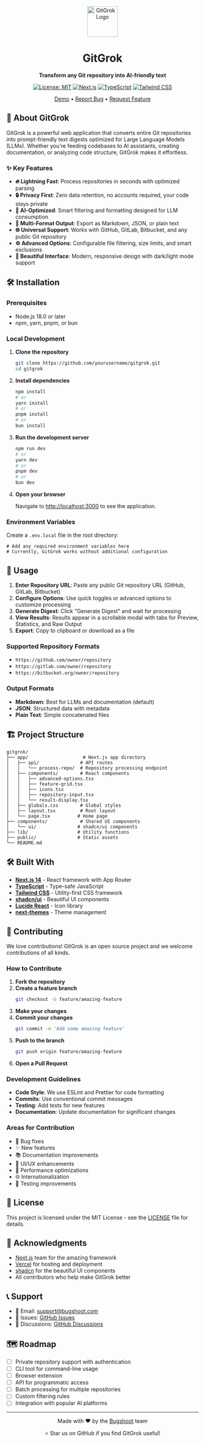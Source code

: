 <div align="center">
  <img src="app/favicon.ico" alt="GitGrok Logo" width="80" height="80">
  
  # GitGrok
  
  **Transform any Git repository into AI-friendly text**
  
  [![License: MIT](https://img.shields.io/badge/License-MIT-yellow.svg)](https://opensource.org/licenses/MIT)
  [![Next.js](https://img.shields.io/badge/Next.js-14-black)](https://nextjs.org/)
  [![TypeScript](https://img.shields.io/badge/TypeScript-5-blue)](https://www.typescriptlang.org/)
  [![Tailwind CSS](https://img.shields.io/badge/Tailwind_CSS-3-38B2AC)](https://tailwindcss.com/)
  
  [Demo](https://gitgrok.vercel.app) • [Report Bug](https://github.com/yourusername/gitgrok/issues) • [Request Feature](https://github.com/yourusername/gitgrok/issues)
</div>

## 🚀 About GitGrok

GitGrok is a powerful web application that converts entire Git repositories into prompt-friendly text digests optimized for Large Language Models (LLMs). Whether you're feeding codebases to AI assistants, creating documentation, or analyzing code structure, GitGrok makes it effortless.

### ✨ Key Features

- **🔥 Lightning Fast**: Process repositories in seconds with optimized parsing
- **🔒 Privacy First**: Zero data retention, no accounts required, your code stays private
- **🤖 AI-Optimized**: Smart filtering and formatting designed for LLM consumption
- **📄 Multi-Format Output**: Export as Markdown, JSON, or plain text
- **🌐 Universal Support**: Works with GitHub, GitLab, Bitbucket, and any public Git repository
- **⚙️ Advanced Options**: Configurable file filtering, size limits, and smart exclusions
- **🎨 Beautiful Interface**: Modern, responsive design with dark/light mode support

## 🛠️ Installation

### Prerequisites

- Node.js 18.0 or later
- npm, yarn, pnpm, or bun

### Local Development

1. **Clone the repository**
   ```bash
   git clone https://github.com/yourusername/gitgrok.git
   cd gitgrok
   ```

2. **Install dependencies**
   ```bash
   npm install
   # or
   yarn install
   # or
   pnpm install
   # or
   bun install
   ```

3. **Run the development server**
   ```bash
   npm run dev
   # or
   yarn dev
   # or
   pnpm dev
   # or
   bun dev
   ```

4. **Open your browser**
   
   Navigate to [http://localhost:3000](http://localhost:3000) to see the application.

### Environment Variables

Create a `.env.local` file in the root directory:

```env
# Add any required environment variables here
# Currently, GitGrok works without additional configuration
```

## 🎯 Usage

1. **Enter Repository URL**: Paste any public Git repository URL (GitHub, GitLab, Bitbucket)
2. **Configure Options**: Use quick toggles or advanced options to customize processing
3. **Generate Digest**: Click "Generate Digest" and wait for processing
4. **View Results**: Results appear in a scrollable modal with tabs for Preview, Statistics, and Raw Output
5. **Export**: Copy to clipboard or download as a file

### Supported Repository Formats

- `https://github.com/owner/repository`
- `https://gitlab.com/owner/repository`
- `https://bitbucket.org/owner/repository`

### Output Formats

- **Markdown**: Best for LLMs and documentation (default)
- **JSON**: Structured data with metadata
- **Plain Text**: Simple concatenated files

## 🏗️ Project Structure

```
gitgrok/
├── app/                    # Next.js app directory
│   ├── api/               # API routes
│   │   └── process-repo/  # Repository processing endpoint
│   ├── components/        # React components
│   │   ├── advanced-options.tsx
│   │   ├── feature-grid.tsx
│   │   ├── icons.tsx
│   │   ├── repository-input.tsx
│   │   └── result-display.tsx
│   ├── globals.css        # Global styles
│   ├── layout.tsx         # Root layout
│   └── page.tsx          # Home page
├── components/            # Shared UI components
│   └── ui/               # shadcn/ui components
├── lib/                  # Utility functions
├── public/               # Static assets
└── README.md
```

## 🛠️ Built With

- **[Next.js 14](https://nextjs.org/)** - React framework with App Router
- **[TypeScript](https://www.typescriptlang.org/)** - Type-safe JavaScript
- **[Tailwind CSS](https://tailwindcss.com/)** - Utility-first CSS framework
- **[shadcn/ui](https://ui.shadcn.com/)** - Beautiful UI components
- **[Lucide React](https://lucide.dev/)** - Icon library
- **[next-themes](https://github.com/pacocoursey/next-themes)** - Theme management

## 🤝 Contributing

We love contributions! GitGrok is an open source project and we welcome contributions of all kinds.

### How to Contribute

1. **Fork the repository**
2. **Create a feature branch**
   ```bash
   git checkout -b feature/amazing-feature
   ```
3. **Make your changes**
4. **Commit your changes**
   ```bash
   git commit -m 'Add some amazing feature'
   ```
5. **Push to the branch**
   ```bash
   git push origin feature/amazing-feature
   ```
6. **Open a Pull Request**

### Development Guidelines

- **Code Style**: We use ESLint and Prettier for code formatting
- **Commits**: Use conventional commit messages
- **Testing**: Add tests for new features
- **Documentation**: Update documentation for significant changes

### Areas for Contribution

- 🐛 Bug fixes
- ✨ New features
- 📚 Documentation improvements
- 🎨 UI/UX enhancements
- 🔧 Performance optimizations
- 🌐 Internationalization
- 🧪 Testing improvements

## 📝 License

This project is licensed under the MIT License - see the [LICENSE](LICENSE) file for details.

## 🙏 Acknowledgments

- [Next.js](https://nextjs.org/) team for the amazing framework
- [Vercel](https://vercel.com/) for hosting and deployment
- [shadcn](https://twitter.com/shadcn) for the beautiful UI components
- All contributors who help make GitGrok better

## 📞 Support

- 📧 Email: support@bugshoot.com
- 🐛 Issues: [GitHub Issues](https://github.com/xAGI-labs/gitgrok/issues)
- 💬 Discussions: [GitHub Discussions](https://github.com/xAGI-labs/gitgrok/discussions)

## 🗺️ Roadmap

- [ ] Private repository support with authentication
- [ ] CLI tool for command-line usage
- [ ] Browser extension
- [ ] API for programmatic access
- [ ] Batch processing for multiple repositories
- [ ] Custom filtering rules
- [ ] Integration with popular AI platforms

---

<div align="center">
  Made with ❤️ by the <a href="https://bugshoot.com">Bugshoot</a> team
  
  ⭐ Star us on GitHub if you find GitGrok useful!
</div>
